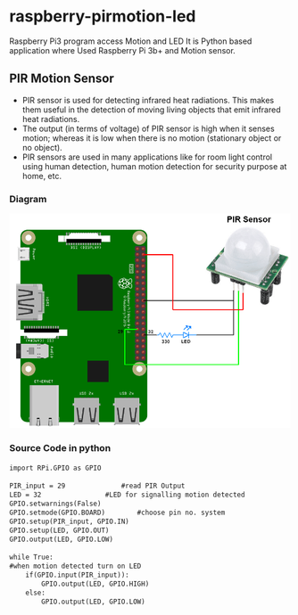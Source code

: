 # raspberry-pirmotion-led
Raspberry Pi3 program access Motion and LED
It is Python based application where Used Raspberry Pi 3b+ and Motion sensor. 

## PIR Motion Sensor
* PIR sensor is used for detecting infrared heat radiations. This makes them useful in the detection of moving living objects that emit infrared heat radiations.
* The output (in terms of voltage) of PIR sensor is high when it senses motion; whereas it is low when there is no motion (stationary object or no object).
* PIR sensors are used in many applications like for room light control using human detection, human motion detection for security purpose at home, etc.

### Diagram 
![Raspberry Logo](/PIR%20Interface%20with%20Raspberry.png)

### Source Code in python
```
import RPi.GPIO as GPIO

PIR_input = 29				#read PIR Output
LED = 32				#LED for signalling motion detected	
GPIO.setwarnings(False)
GPIO.setmode(GPIO.BOARD)		#choose pin no. system
GPIO.setup(PIR_input, GPIO.IN)	
GPIO.setup(LED, GPIO.OUT)
GPIO.output(LED, GPIO.LOW)

while True:
#when motion detected turn on LED
    if(GPIO.input(PIR_input)):
        GPIO.output(LED, GPIO.HIGH)
    else:
        GPIO.output(LED, GPIO.LOW)
```

